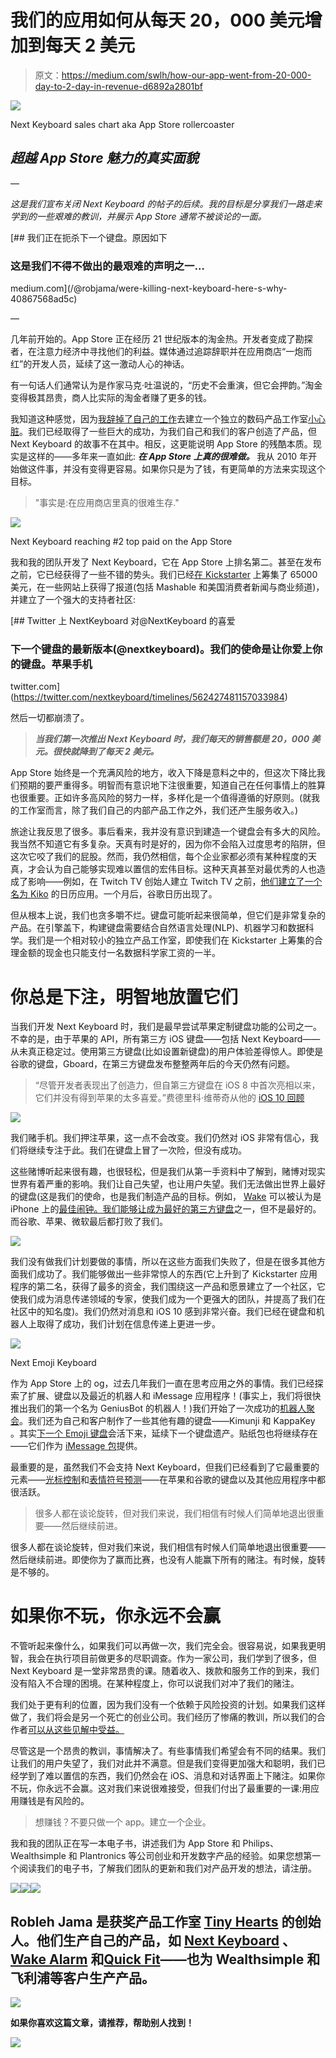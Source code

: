 # 我们的应用如何从每天 20，000 美元增加到每天 2 美元

> 原文：<https://medium.com/swlh/how-our-app-went-from-20-000-day-to-2-day-in-revenue-d6892a2801bf>

![](img/9e742467e5f84ed6de9ed0d0e150ff0c.png)

Next Keyboard sales chart aka App Store rollercoaster

## ***超越 App Store 魅力的真实面貌***

—

*这是我们宣布关闭 Next Keyboard 的帖子的后续。我的目标是分享我们一路走来学到的一些艰难的教训，并展示 App Store 通常不被谈论的一面。*

[](/@robjama/were-killing-next-keyboard-here-s-why-40867568ad5c) [## 我们正在扼杀下一个键盘。原因如下

### 这是我们不得不做出的最艰难的声明之一…

medium.com](/@robjama/were-killing-next-keyboard-here-s-why-40867568ad5c) 

—

几年前开始的。App Store 正在经历 21 世纪版本的淘金热。开发者变成了勘探者，在注意力经济中寻找他们的利益。媒体通过追踪辞职并在应用商店“一炮而红”的开发人员，延续了这一激动人心的神话。

有一句话人们通常认为是作家马克·吐温说的，“历史不会重演，但它会押韵。”淘金变得极其昂贵，商人比实际的淘金者赚了更多的钱。

我知道这种感觉，因为[我辞掉了自己的工作](/tiny-hearts-studio/how-i-quit-my-job-and-built-my-first-app-d2a2e1086f41#.sbws473jt)去建立一个独立的数码产品工作室[小心脏](http://tinyhearts.com/)。我们已经取得了一些巨大的成功，为我们自己和我们的客户创造了产品，但 Next Keyboard 的故事不在其中。相反，这更能说明 App Store 的残酷本质。现实是这样的——多年来一直如此: ***在 App Store 上真的很难做。*** 我从 2010 年开始做这件事，并没有变得更容易。如果你只是为了钱，有更简单的方法来实现这个目标。

> "事实是:在应用商店里真的很难生存."

![](img/079fff68146b0938151540e950c69f57.png)

Next Keyboard reaching #2 top paid on the App Store

我和我的团队开发了 Next Keyboard，它在 App Store 上排名第二。甚至在发布之前，它已经获得了一些不错的势头。我们已经[在 Kickstarter](https://www.kickstarter.com/projects/robjama/next-keyboard-the-perfect-keyboard-for-iphone) 上筹集了 65000 美元，在一些网站上获得了报道(包括 Mashable 和美国消费者新闻与商业频道)，并建立了一个强大的支持者社区:

[](https://twitter.com/nextkeyboard/timelines/562427481157033984) [## Twitter 上 NextKeyboard 对@NextKeyboard 的喜爱

### 下一个键盘的最新版本(@nextkeyboard)。我们的使命是让你爱上你的键盘。苹果手机

twitter.com](https://twitter.com/nextkeyboard/timelines/562427481157033984) 

然后一切都崩溃了。

> ***当我们第一次推出 Next Keyboard 时，我们每天的销售额是 20，000 美元。很快就降到了每天 2 美元。***

App Store 始终是一个充满风险的地方，收入下降是意料之中的，但这次下降比我们预期的要严重得多。明智而有意识地下注很重要，知道自己在任何事情上的胜算也很重要。正如许多高风险的努力一样，多样化是一个值得遵循的好原则。(就我的工作室而言，除了我们自己的内部产品工作之外，我们还产生服务收入。)

旅途让我反思了很多。事后看来，我并没有意识到建造一个键盘会有多大的风险。我当然不知道它有多复杂。天真有时是好的，因为你不会陷入过度思考的陷阱，但这次它咬了我们的屁股。然而，我仍然相信，每个企业家都必须有某种程度的天真，才会认为自己能够实现难以置信的宏伟目标。这种天真甚至对最优秀的人也造成了影响——例如，在 Twitch TV 创始人建立 Twitch TV 之前，[他们建立了一个名为 Kiko](http://www.recode.net/2014/7/5/11628568/how-twitchs-founders-turned-an-aimless-reality-show-into-a-video) 的日历应用。一个月后，谷歌日历出现了。

但从根本上说，我们也贪多嚼不烂。键盘可能听起来很简单，但它们是非常复杂的产品。在引擎盖下，构建键盘需要结合自然语言处理(NLP)、机器学习和数据科学。我们是一个相对较小的独立产品工作室，即使我们在 Kickstarter 上筹集的合理金额的现金也只能支付一名数据科学家工资的一半。

# 你总是下注，明智地放置它们

当我们开发 Next Keyboard 时，我们是最早尝试苹果定制键盘功能的公司之一。不幸的是，由于苹果的 API，所有第三方 iOS 键盘——包括 Next Keyboard——从未真正稳定过。使用第三方键盘(比如设置新键盘)的用户体验差得惊人。即使是谷歌的键盘，Gboard，在第三方键盘发布整整两年后的今天仍然有问题。

> “尽管开发者表现出了创造力，但自第三方键盘在 iOS 8 中首次亮相以来，它们并没有得到苹果的太多喜爱。”费德里科·维蒂奇从他的 [iOS 10 回顾](https://www.macstories.net/stories/ios-10-the-macstories-review/26/)

![](img/d7ac9525161668f976145c641244118b.png)

我们赌手机。我们押注苹果，这一点不会改变。我们仍然对 iOS 非常有信心，我们将继续专注于此。我们在键盘上冒了一次险，但没有成功。

这些赌博听起来很有趣，也很轻松，但是我们从第一手资料中了解到，赌博对现实世界有着严重的影响。我们让自己失望，也让用户失望。我们无法做出世界上最好的键盘(这是我们的使命，也是我们制造产品的目标。例如， [Wake](http://www.tinyhearts.com/wake/) 可以被认为是 iPhone 上的[最佳闹钟。我们能够让](http://lifehacker.com/5860145/the-best-alarm-clock-app-for-iphone)[成为最好的第三方键盘](/swlh/product-hunt-101-426511f03501)之一，但不是最好的。而谷歌、苹果、微软最后都打败了我们。

![](img/9bd9c54330d73f6c235d8d8597e2d20c.png)

我们没有做我们计划要做的事情，所以在这些方面我们失败了，但是在很多其他方面我们成功了。我们能够做出一些非常惊人的东西(它上升到了 Kickstarter 应用程序的第二名，获得了最多的资金，我们围绕这一产品和愿景建立了一个社区，它使我们成为消息传递领域的专家，使我们成为一个更强大的团队，并提高了我们在社区中的知名度)。我们仍然对消息和 iOS 10 感到非常兴奋。我们已经在键盘和机器人上取得了成功，我们计划在信息传递上更进一步。

![](img/a65623ff6c1680d0c4c35313bc8f824e.png)

Next Emoji Keyboard

作为 App Store 上的 og，过去几年我们一直在思考应用之外的事情。我们已经探索了扩展、键盘以及最近的机器人和 iMessage 应用程序！(事实上，我们将很快推出我们的第一个名为 GeniusBot 的机器人！)我们开始了一次成功的[机器人聚会](/tiny-hearts-studio/starting-a-bot-community-ac6fe966f958#.o5pnfc8yb)。我们还为自己和客户制作了一些其他有趣的键盘——Kimunji 和 KappaKey 。其实[下一个 Emoji 键盘](https://itunes.apple.com/ca/app/next-emoji-keyboard-stickers/id1066393790?mt=8)会活下来，延续下一个键盘遗产。贴纸包也将继续存在——它们作为 [iMessage 包](/tiny-hearts-studio/tiny-hearts-stickers-packs-for-imessage-64061671c2a#.3uzu4278j)提供。

最重要的是，虽然我们不会支持 Next Keyboard，但我们已经看到了它最重要的元素——[光标控制](https://www.youtube.com/watch?v=Dcr-0AOQHts)和[表情符号预测](https://www.youtube.com/watch?v=vgQ3_OPPvJM)——在苹果和谷歌的键盘以及其他应用程序中都很活跃。

> 很多人都在谈论旋转，但对我们来说，我们相信有时候人们简单地退出很重要——然后继续前进。

很多人都在谈论旋转，但对我们来说，我们相信有时候人们简单地退出很重要——然后继续前进。即使你为了赢而比赛，也没有人能赢下所有的赌注。有时候，旋转是不够的。

# 如果你不玩，你永远不会赢

不管听起来像什么，如果我们可以再做一次，我们完全会。很容易说，如果我更明智，我会在执行项目前做更多的尽职调查。作为一家公司，我们学到了很多，但 Next Keyboard 是一堂非常昂贵的课。随着收入、拨款和服务工作的到来，我们没有陷入不合理的困境。在某种程度上，你可以说我们对冲了我们的赌注。

我们处于更有利的位置，因为我们没有一个依赖于风险投资的计划。如果我们这样做了，我们将会是另一个死亡的创业公司。我们经历了惨痛的教训，所以我们的合作者[可以从这些见解中受益。](/tiny-hearts-studio/it-s-official-we-re-open-for-business-5db9bffdfa88)

尽管这是一个昂贵的教训，事情解决了。有些事情我们希望会有不同的结果。我们让我们的用户失望了，我们对此并不满意。但是我们变得更加强大和聪明，我们已经学到了难以置信的东西，我们仍然会在 iOS、消息和对话界面上下赌注。如果你不玩，你永远不会赢。这对我们来说很难接受，但我们付出了最重要的一课:用应用赚钱是有风险的。

> 想赚钱？不要只做一个 app。建立一个企业。

我和我的团队正在写一本电子书，讲述我们为 App Store 和 Philips、Wealthsimple 和 Plantronics 等公司创业和开发数字产品的经验。如果您想第一个阅读我们的电子书，了解我们团队的更新和我们对产品开发的想法，请注册。

[![](img/d50643d0d598a4c9bf7659686c794a5d.png)](http://bit.ly/1kp6lTN)![](img/0fe3a33f93517371f1b4a57744a3cb71.png)![](img/b43386676b3f4d6c770853ee8f0f3dc4.png)

## Robleh Jama 是获奖产品工作室 [Tiny Hearts](http://www.tinyhearts.com/) 的创始人。他们生产自己的产品，如 [Next Keyboard](http://www.nextkeyboard.co) 、 [Wake Alarm](http://www.tinyhearts.com/wake) 和[Quick Fit](http://www.tinyhearts.com/quickfit)——也为 Wealthsimple 和飞利浦等客户生产产品。

[![](img/428f3f738b46b914daea7a3ce9a36de7.png)](http://www.twitter.com/robjama)

**如果你喜欢这篇文章，请推荐，帮助别人找到！**

![](img/5bc9d65d35242683c8ae446907aee55e.png)